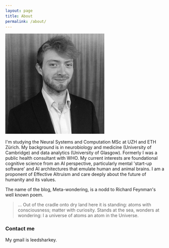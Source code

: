 ```yaml
---
layout: page
title: About
permalink: /about/
---
```


![Me](/images/jpegleebw.jpg)

I'm studying the Neural Systems and Computation MSc at UZH and ETH Zürich. My background is in neurobiology and medicine (University of Cambridge) and data analytics (University of Glasgow). Formerly I was a public health consultant with WHO. My current interests are foundational cognitive science from an AI perspective, particularly mental 'start-up software' and AI architectures that emulate human and animal brains. I am a proponent of Effective Altruism and care deeply about the future of humanity and its values. 

The name of the blog, Meta-wondering, is a nodd to Richard Feynman's well known poem.

> ... 
Out of the cradle 
onto dry land
here it is
standing:
atoms with consciousness;
matter with curiosity.
> Stands at the sea,
wonders at wondering: I
a universe of atoms
an atom in the Universe. 

### Contact me

My gmail is leedsharkey. 

